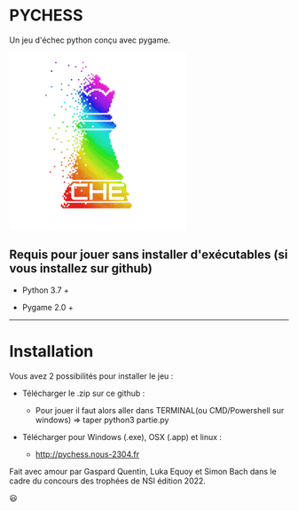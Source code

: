 # PYCHESS
Un jeu d'échec python conçu avec pygame.

![](PYCHESS.png)

## Requis pour jouer sans installer d'exécutables (si vous installez sur github)

- Python 3.7 + 

- Pygame 2.0 + 

---

# Installation

Vous avez 2 possibilités pour installer le jeu :

-  Télécharger le .zip sur ce github : 
  
    - Pour jouer il faut alors aller dans TERMINAL(ou CMD/Powershell sur windows) => taper python3 partie.py

- Télécharger pour Windows (.exe), OSX (.app) et linux :
  
  - http://pychess.nous-2304.fr





Fait avec amour par Gaspard Quentin, Luka Equoy et Simon Bach dans le cadre du concours des trophées de NSI édition 2022.


😃
